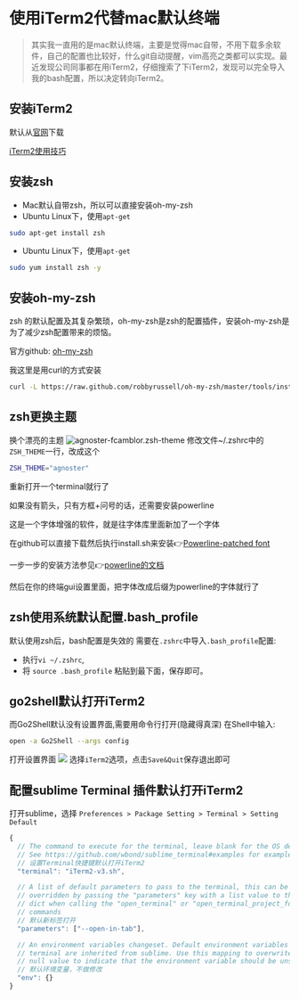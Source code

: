 # 使用iTerm2代替mac默认终端

> 其实我一直用的是mac默认终端，主要是觉得mac自带，不用下载多余软件，自己的配置也比较好，什么git自动提醒，vim高亮之类都可以实现。最近发现公司同事都在用iTerm2，仔细搜索了下iTerm2，发现可以完全导入我的bash配置，所以决定转向iTerm2。

## 安装iTerm2
默认从[官网](http://www.iterm2.com/)下载

[iTerm2使用技巧](http://wulfric.me/2015/08/iterm2/)

## 安装zsh
+ Mac默认自带zsh，所以可以直接安装oh-my-zsh
+ Ubuntu Linux下，使用`apt-get`
```bash
sudo apt-get install zsh
```
+ Ubuntu Linux下，使用`apt-get`
```bash
sudo yum install zsh -y
```

## 安装oh-my-zsh
zsh 的默认配置及其复杂繁琐，oh-my-zsh是zsh的配置插件，安装oh-my-zsh是为了减少zsh配置带来的烦恼。

官方github: [oh-my-zsh](https://github.com/robbyrussell/oh-my-zsh)

我这里是用curl的方式安装
```bash
curl -L https://raw.github.com/robbyrussell/oh-my-zsh/master/tools/install.sh | sh
```
## zsh更换主题
换个漂亮的主题
![agnoster-fcamblor.zsh-theme](https://gist.githubusercontent.com/fcamblor/f8e824caa28f8bea5572/raw/8c96ec7d669edac8ae1e1935fe389ee7b3bf543c/screenshot.png)
修改文件~/.zshrc中的`ZSH_THEME`一行，改成这个
```bash
ZSH_THEME="agnoster"
```
重新打开一个terminal就行了

如果没有箭头，只有方框+问号的话，还需要安装powerline

这是一个字体增强的软件，就是往字体库里面新加了一个字体

在github可以直接下载然后执行install.sh来安装👉[Powerline-patched font](https://github.com/powerline/fonts)

一步一步的安装方法参见👉[powerline的文档](https://powerline.readthedocs.org/en/latest/installation/linux.html#font-installation)

然后在你的终端gui设置里面，把字体改成后缀为powerline的字体就行了

## zsh使用系统默认配置.bash_profile
默认使用zsh后，bash配置是失效的
需要在`.zshrc`中导入`.bash_profile`配置:
+ 执行`vi ~/.zshrc`,
+ 将 `source .bash_profile` 粘贴到最下面，保存即可。

## go2shell默认打开iTerm2
而Go2Shell默认没有设置界面,需要用命令行打开(隐藏得真深)
在Shell中输入:
```bash
open -a Go2Shell --args config
```
打开设置界面
![](http://upload-images.jianshu.io/upload_images/531570-4d1263d149c3a10c.png?imageMogr2/auto-orient/strip%7CimageView2/2/w/1240)
选择`iTerm2`选项，点击`Save&Quit`保存退出即可

## 配置sublime Terminal 插件默认打开iTerm2
打开sublime，选择
`Preferences > Package Setting > Terminal > Setting Default`
```js
{
  // The command to execute for the terminal, leave blank for the OS default
  // See https://github.com/wbond/sublime_terminal#examples for examples
  // 设置Terminal快捷键默认打开iTerm2
  "terminal": "iTerm2-v3.sh",

  // A list of default parameters to pass to the terminal, this can be
  // overridden by passing the "parameters" key with a list value to the args
  // dict when calling the "open_terminal" or "open_terminal_project_folder"
  // commands
  // 默认新标签打开
  "parameters": ["--open-in-tab"],

  // An environment variables changeset. Default environment variables used for the
  // terminal are inherited from sublime. Use this mapping to overwrite/unset. Use
  // null value to indicate that the environment variable should be unset.、
  // 默认环境变量，不做修改
  "env": {}
}
```
